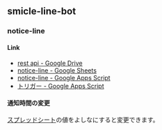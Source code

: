 ## smicle-line-bot

### notice-line

#### Link
- [rest api - Google Drive](https://drive.google.com/drive/u/0/folders/16ZHOCmkYvvOrU_Jh7_uh2luq_0sdYa9o)
- [notice-line - Google Sheets](https://docs.google.com/spreadsheets/d/1ACRIqT95fIjMhyzibSxO6MXCGZYQIcDzvnMsn7_t94k/edit#gid=0)
- [notice-line - Google Apps Script](https://script.google.com/d/1YtvKveQhrANcdkPUeiT_sn9kXZdd4d1b9nrckagY7dKZNuR34cxncWOr/edit?mid=ACjPJvE2wbiEFQ62Ff4mT2kRM_q2FmtLX9XiZQvPwYblhLR1sRW5yOiZE8_q05CzUP-oSz-IZX-obZwvK2cja1gqWMR9sSMiOBLX1_H8SP2HePzgm3pCKAQMqCYVKH3t9aFHMVzjtJmM6HM&uiv=2)
- [トリガー - Google Apps Script](https://script.google.com/home/projects/1YtvKveQhrANcdkPUeiT_sn9kXZdd4d1b9nrckagY7dKZNuR34cxncWOr/triggers?owned_by=1)

#### 通知時間の変更
[スプレッドシート](https://docs.google.com/spreadsheets/d/1ACRIqT95fIjMhyzibSxO6MXCGZYQIcDzvnMsn7_t94k/edit#gid=0)の値をよしなにすると変更できます。
